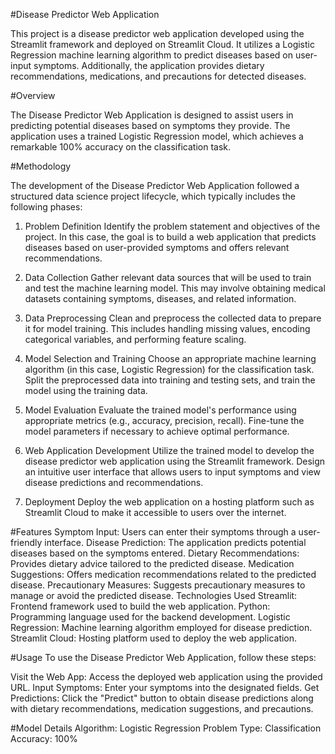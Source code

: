 #Disease Predictor Web Application

This project is a disease predictor web application developed using the Streamlit framework and deployed on Streamlit Cloud. It utilizes a Logistic Regression machine learning algorithm to predict diseases based on user-input symptoms. Additionally, the application provides dietary recommendations, medications, and precautions for detected diseases.

#Overview

The Disease Predictor Web Application is designed to assist users in predicting potential diseases based on symptoms they provide. The application uses a trained Logistic Regression model, which achieves a remarkable 100% accuracy on the classification task.

#Methodology

The development of the Disease Predictor Web Application followed a structured data science project lifecycle, which typically includes the following phases:

1. Problem Definition
Identify the problem statement and objectives of the project. In this case, the goal is to build a web application that predicts diseases based on user-provided symptoms and offers relevant recommendations.

2. Data Collection
Gather relevant data sources that will be used to train and test the machine learning model. This may involve obtaining medical datasets containing symptoms, diseases, and related information.

3. Data Preprocessing
Clean and preprocess the collected data to prepare it for model training. This includes handling missing values, encoding categorical variables, and performing feature scaling.

4. Model Selection and Training
Choose an appropriate machine learning algorithm (in this case, Logistic Regression) for the classification task. Split the preprocessed data into training and testing sets, and train the model using the training data.

5. Model Evaluation
Evaluate the trained model's performance using appropriate metrics (e.g., accuracy, precision, recall). Fine-tune the model parameters if necessary to achieve optimal performance.

6. Web Application Development
Utilize the trained model to develop the disease predictor web application using the Streamlit framework. Design an intuitive user interface that allows users to input symptoms and view disease predictions and recommendations.

7. Deployment
Deploy the web application on a hosting platform such as Streamlit Cloud to make it accessible to users over the internet.

#Features
Symptom Input: Users can enter their symptoms through a user-friendly interface.
Disease Prediction: The application predicts potential diseases based on the symptoms entered.
Dietary Recommendations: Provides dietary advice tailored to the predicted disease.
Medication Suggestions: Offers medication recommendations related to the predicted disease.
Precautionary Measures: Suggests precautionary measures to manage or avoid the predicted disease.
Technologies Used
Streamlit: Frontend framework used to build the web application.
Python: Programming language used for the backend development.
Logistic Regression: Machine learning algorithm employed for disease prediction.
Streamlit Cloud: Hosting platform used to deploy the web application.

#Usage
To use the Disease Predictor Web Application, follow these steps:

Visit the Web App: Access the deployed web application using the provided URL.
Input Symptoms: Enter your symptoms into the designated fields.
Get Predictions: Click the "Predict" button to obtain disease predictions along with dietary recommendations, medication suggestions, and precautions.

#Model Details
Algorithm: Logistic Regression
Problem Type: Classification
Accuracy: 100%
